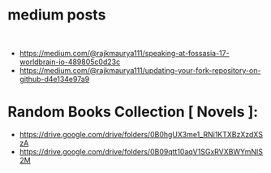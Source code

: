 # medium posts
 
 - https://medium.com/@rajkmaurya111/speaking-at-fossasia-17-worldbrain-io-489805c0d23c
 - https://medium.com/@rajkmaurya111/updating-your-fork-repository-on-github-d4e134e97a9
 
 # Random Books Collection [ Novels ]:
 - https://drive.google.com/drive/folders/0B0hgUX3me1_RNi1KTXBzXzdXSzA
 - https://drive.google.com/drive/folders/0B09qtt10aqV1SGxRVXBWYmNIS2M
